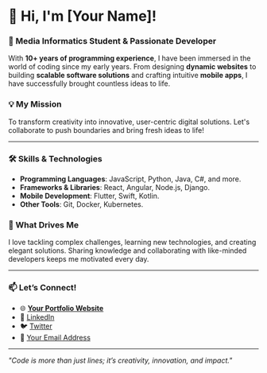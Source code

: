 # 👋 Hi, I'm [Your Name]!

### 🚀 Media Informatics Student & Passionate Developer  
With **10+ years of programming experience**, I have been immersed in the world of coding since my early years. From designing **dynamic websites** to building **scalable software solutions** and crafting intuitive **mobile apps**, I have successfully brought countless ideas to life.

### 💡 My Mission  
To transform creativity into innovative, user-centric digital solutions. Let's collaborate to push boundaries and bring fresh ideas to life!

---

### 🛠️ Skills & Technologies  
- **Programming Languages**: JavaScript, Python, Java, C#, and more.  
- **Frameworks & Libraries**: React, Angular, Node.js, Django.  
- **Mobile Development**: Flutter, Swift, Kotlin.  
- **Other Tools**: Git, Docker, Kubernetes.  

### 🌟 What Drives Me  
I love tackling complex challenges, learning new technologies, and creating elegant solutions. Sharing knowledge and collaborating with like-minded developers keeps me motivated every day.

---

### 📫 Let’s Connect!  
- 🌐 **[Your Portfolio Website](#)**  
- 💼 [LinkedIn](#)  
- 🐦 [Twitter](#)  
- 📧 [Your Email Address](#)

---

*"Code is more than just lines; it’s creativity, innovation, and impact."*
